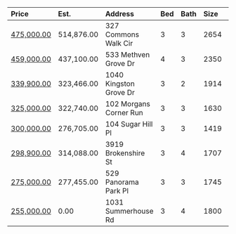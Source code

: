 | Price                                                                                       | Est.       | Address                | Bed | Bath | Size | Value | Days | Lot  | Year | HOA | Open |
| :------------------------------------------------------------------------------------------ | :--------- | :--------------------- | :-- | :--- | :--- | :---- | :--- | :--- | :--- | :-- | :--- |
| [475,000.00](https://www.movoto.com/home/327-commons-walk-cir-cary-nc-27519-413_2341922)    | 514,876.00 | 327 Commons Walk Cir   | 3   | 3    | 2654 | 179   | 13   | 5663 | 2000 | 69  |      |
| [459,000.00](https://www.movoto.com/home/533-methven-grove-dr-cary-nc-27519-413_2340565)    | 437,100.00 | 533 Methven Grove Dr   | 4   | 3    | 2350 |       |      |      |      |     |      |
| [339,900.00](https://www.movoto.com/home/1040-kingston-grove-dr-cary-nc-27519-413_2342876)  | 323,466.00 | 1040 Kingston Grove Dr | 3   | 2    | 1914 | 178   | 8    | 2178 | 2007 | 173 |      |
| [325,000.00](https://www.movoto.com/home/102-morgans-corner-run-cary-nc-27519-413_2344281)  | 322,740.00 | 102 Morgans Corner Run | 3   | 3    | 1630 | 199   | New  | 6970 | 1995 | 48  |      |
| [300,000.00](https://www.movoto.com/home/104-sugar-hill-pl-cary-nc-27519-413_2343242)       | 276,705.00 | 104 Sugar Hill Pl      | 3   | 3    | 1419 | 211   | 6    | 5663 | 1996 | 47  |      |
| [298,900.00](https://www.movoto.com/home/3919-brokenshire-st-cary-nc-27519-413_2341671)     | 314,088.00 | 3919 Brokenshire St    | 3   | 4    | 1707 | 175   | 15   | 1307 | 2015 | 167 |      |
| [275,000.00](https://www.movoto.com/home/529-panorama-park-pl-cary-nc-27519-pid_xgkx43b5jh) | 277,455.00 | 529 Panorama Park Pl   | 3   | 3    | 1745 | 158   | 6    | 2178 | 2009 | 174 |      |
| [255,000.00](https://www.movoto.com/home/1031-summerhouse-rd-cary-nc-27519-413_2271026)     | 0.00       | 1031 Summerhouse Rd    | 3   | 4    | 1800 | 142   | 2    | 3.00 | 2008 | 160 |      |